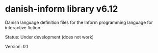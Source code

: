 # danish-inform library v6.12

Danish language definition files for the Inform programming language for
interactive fiction.

Status: Under development (does not work)

Version: 0.1
